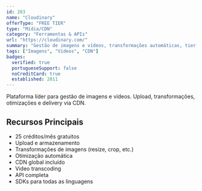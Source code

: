 ```yaml
---
id: 203
name: "Cloudinary"
offerType: "FREE TIER"
type: "Mídia/CDN"
category: "Ferramentas & APIs"
url: "https://cloudinary.com/"
summary: "Gestão de imagens e vídeos, transformações automáticas, tier gratuito."
tags: ["Imagens", "Vídeos", "CDN"]
badges:
  verified: true
  portugueseSupport: false
  noCreditCard: true
  established: 2011
---
```


Plataforma líder para gestão de imagens e vídeos. Upload, transformações, otimizações e delivery via CDN.

## Recursos Principais

- 25 créditos/mês gratuitos
- Upload e armazenamento
- Transformações de imagens (resize, crop, etc.)
- Otimização automática
- CDN global incluído
- Video transcoding
- API completa
- SDKs para todas as linguagens
